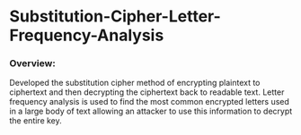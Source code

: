 # Substitution-Cipher-Letter-Frequency-Analysis

### Overview:
Developed the substitution cipher method of encrypting plaintext to ciphertext
and then decrypting the ciphertext back to readable text.
Letter frequency analysis is used to find the most common encrypted letters
used in a large body of text allowing an attacker to use this information to decrypt
the entire key.
